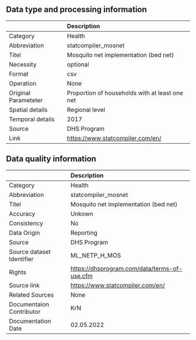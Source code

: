 ## Data type and processing information 

|                      | Description                                    |
|:---------------------|:-----------------------------------------------|
| Category             | Health                                         |
| Abbreviation         | statcompiler_mosnet                            |
| Titel                | Mosquito net implementation (bed net)          |
| Necessity            | optional                                       |
| Format               | csv                                            |
| Operation            | None                                           |
| Original Parameteter | Proportion of households with at least one net |
| Spatial details      | Regional level                                 |
| Temporal details     | 2017                                           |
| Source               | DHS Program                                    |
| Link                 | https://www.statcompiler.com/en/               |

## Data quality information 

|                           | Description                                  |
|:--------------------------|:---------------------------------------------|
| Category                  | Health                                       |
| Abbreviation              | statcompiler_mosnet                          |
| Titel                     | Mosquito net implementation (bed net)        |
| Accuracy                  | Unkown                                       |
| Consistency               | No                                           |
| Data Origin               | Reporting                                    |
| Source                    | DHS Program                                  |
| Source dataset Identifier | ML_NETP_H_MOS                                |
| Rights                    | https://dhsprogram.com/data/terms-of-use.cfm |
| Source link               | https://www.statcompiler.com/en/             |
| Related Sources           | None                                         |
| Documentaion Contributor  | KrN                                          |
| Documentation Date        | 02.05.2022                                   |